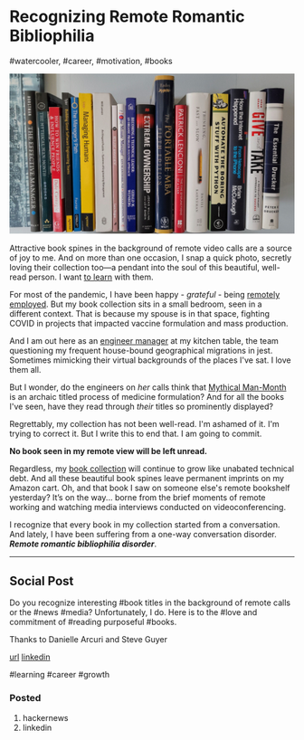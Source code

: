# Recognizing Remote Romantic Bibliophilia
#watercooler, #career, #motivation, #books

![One of my management bookshelves.](images/37-01.jpeg)

Attractive book spines in the background of remote video calls are a source of joy to me. And on more than one occasion, I snap a quick photo, secretly loving their collection too—a pendant into the soul of this beautiful, well-read person. I want [to learn](https://medium.com/the-innovation/deconstructing-my-reading-habits-cef9e7d82bad?sk=622a30d66e361ceaab6943ebd6f9761c) with them.

For most of the pandemic, I have been happy - *grateful* - being [remotely employed](https://dev.to/solidi/do-great-at-working-remotely-1oh9). But my book collection sits in a small bedroom, seen in a different context. That is because my spouse is in that space, fighting COVID in projects that impacted vaccine formulation and mass production.

And I am out here as an [engineer manager](https://dev.to/solidi/what-is-an-engineering-manager-anyway-4and) at my kitchen table, the team questioning my frequent house-bound geographical migrations in jest. Sometimes mimicking their virtual backgrounds of the places I've sat. I love them all.

But I wonder, do the engineers on *her* calls think that [Mythical Man-Month](https://medium.com/hackernoon/the-decision-hypothesis-aa512e0113) is an archaic titled process of medicine formulation? And for all the books I've seen, have they read through *their* titles so prominently displayed?

Regrettably, my collection has not been well-read. I'm ashamed of it. I'm trying to correct it. But I write this to end that. I am going to commit.

**No book seen in my remote view will be left unread.**

Regardless, my [book collection](https://github.com/solidi/learning-notes/blob/master/books/reading-list.md) will continue to grow like unabated technical debt. And all these beautiful book spines leave permanent imprints on my Amazon cart. Oh, and that book I saw on someone else's remote bookshelf yesterday? It’s on the way... borne from the brief moments of remote working and watching media interviews conducted on videoconferencing.

I recognize that every book in my collection started from a conversation. And lately, I have been suffering from a one-way conversation disorder. ***Remote romantic bibliophilia disorder***.

---

## Social Post

Do you recognize interesting #book titles in the background of remote calls or the #news #media? Unfortunately, I do. Here is to the #love and commitment of #reading purposeful #books.

Thanks to Danielle Arcuri and Steve Guyer

[url](https://dev.to/solidi/recognizing-remote-romantic-bibliophilia-255f)
[linkedin](https://www.linkedin.com/pulse/recognizing-remote-romantic-bibliophilia-douglas-w-arcuri/)

#learning #career #growth

### Posted

1. hackernews
1. linkedin
